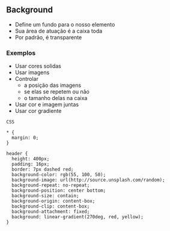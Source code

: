 ## Background

- Define um fundo para o nosso elemento
- Sua área de atuação é a caixa toda
- Por padrão, é transparente

### Exemplos

- Usar cores solidas
- Usar imagens
- Controlar
    - a posição das imagens
    - se elas se repetem ou não
    - o tamanho delas na caixa
- Usar cor e imagem juntas
- Usar cor gradiente   

```
CSS

* {
  margin: 0;
}

header {
  height: 400px;
  padding: 16px;
  border: 7px dashed red;
  background-color: rgb(55, 100, 50);
  background-image: url(http://source.unsplash.com/random);
  background-repeat: no-repeat;
  background-position: center bottom;
  background-size: contain;
  background-origin: content-box;
  background-clip: content-box;
  background-attachment: fixed; 
  background: linear-gradient(270deg, red, yellow); 
}
```